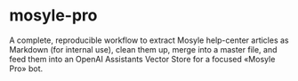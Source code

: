 # mosyle-pro
A complete, reproducible workflow to extract Mosyle help-center articles as Markdown (for internal use), clean them up, merge into a master file, and feed them into an OpenAI Assistants Vector Store for a focused «Mosyle Pro» bot.
